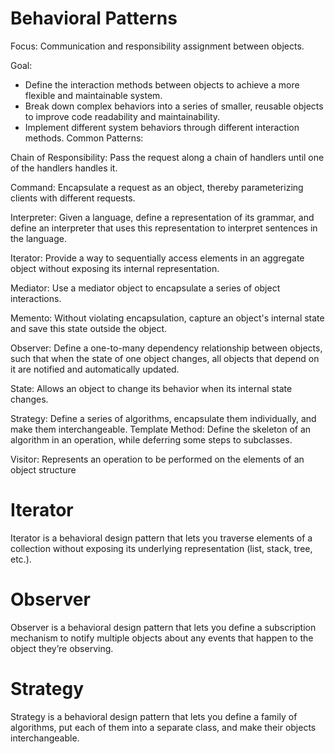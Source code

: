 # Behavioral Patterns

Focus: Communication and responsibility assignment between objects.

Goal:
+ Define the interaction methods between objects to achieve a more flexible and maintainable system.
+ Break down complex behaviors into a series of smaller, reusable objects to improve code readability and maintainability.
+ Implement different system behaviors through different interaction methods.
Common Patterns:

Chain of Responsibility: Pass the request along a chain of handlers until one of the handlers handles it.

Command: Encapsulate a request as an object, thereby parameterizing clients with different requests.

Interpreter: Given a language, define a representation of its grammar, and define an interpreter that uses this representation to interpret sentences in the language.

Iterator: Provide a way to sequentially access elements in an aggregate object without exposing its internal representation.

Mediator: Use a mediator object to encapsulate a series of object interactions.

Memento: Without violating encapsulation, capture an object's internal state and save this state outside the object.

Observer: Define a one-to-many dependency relationship between objects, such that when the state of one object changes, all objects that depend on it are notified and automatically updated.

State: Allows an object to change its behavior when its internal state changes.

Strategy: Define a series of algorithms, encapsulate them individually, and make them interchangeable.
Template Method: Define the skeleton of an algorithm in an operation, while deferring some steps to subclasses.

Visitor: Represents an operation to be performed on the elements of an object structure


# Iterator
Iterator is a behavioral design pattern that lets you traverse elements of a collection without exposing its underlying representation (list, stack, tree, etc.).

# Observer
Observer is a behavioral design pattern that lets you define a subscription mechanism to notify multiple objects about any events that happen to the object they’re observing.


# Strategy
Strategy is a behavioral design pattern that lets you define a family of algorithms, put each of them into a separate class, and make their objects interchangeable.